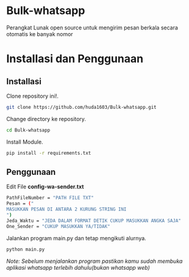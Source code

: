 # Bulk-whatsapp
Perangkat Lunak open source untuk mengirim pesan berkala secara otomatis ke banyak nomor

# Installasi dan Penggunaan

## Installasi

Clone repository ini!.

```bash
git clone https://github.com/huda1603/Bulk-whatsapp.git
```

Change directory ke repository.

```bash
cd Bulk-whatsapp
```

Install Module.

```bash
pip install -r requirements.txt
```

## Penggunaan

Edit File **config-wa-sender.txt**

```bash
PathFileNumber = "PATH FILE TXT"
Pesan = ("
MASUKKAN PESAN DI ANTARA 2 KURUNG STRING INI
")
Jeda_Waktu = "JEDA DALAM FORMAT DETIK CUKUP MASUKKAN ANGKA SAJA"
One_Sender = "CUKUP MASUKKAN YA/TIDAK"
```

Jalankan program main.py dan tetap mengikuti alurnya.

```bash
python main.py
```
*Note: Sebelum menjalankan program pastikan kamu sudah membuka aplikasi whatsapp terlebih dahulu(bukan whatsapp web)*
